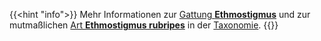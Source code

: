 ---
---
{{<hint "info">}}
Mehr Informationen zur [Gattung **Ethmostigmus**](/skolopender/taxonomie/scolopendromorpha/ethmostigmus/) und zur mutmaßlichen [Art **Ethmostigmus rubripes**](/skolopender/taxonomie/scolopendromorpha/ethmostigmus/rubripes/) in der [Taxonomie](/skolopender/taxonomie/).
{{</hint>}}